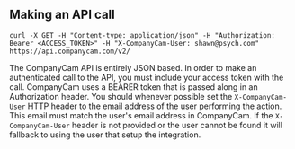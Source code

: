 ## Making an API call

```shell
curl -X GET -H "Content-type: application/json" -H "Authorization: Bearer <ACCESS_TOKEN>" -H "X-CompanyCam-User: shawn@psych.com"
https://api.companycam.com/v2/
```

The CompanyCam API is entirely JSON based. In order to make an authenticated call
to the API, you must include your access token with the call.
CompanyCam uses a BEARER token that is passed along in an Authorization
header. You should whenever possible set the `X-CompanyCam-User` HTTP header to the email address of the user performing the action. This email must match the user's email address in CompanyCam. If the `X-CompanyCam-User` header is not provided or the user cannot be found it will fallback to using the user that setup the integration.
